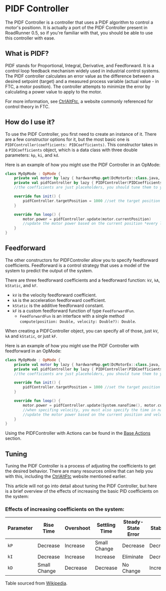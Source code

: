 # PIDF Controller
The PIDF Controller is a controller that uses a PIDF algorithm to control a motor's positionn.
It is actually a port of the PIDF Controller present in RoadRunner 0.5, 
so if you're familiar with that, you should be able to use this controller with ease.

## What is PIDF?
PIDF stands for Proportional, Integral, Derivative, and Feedforward.
It is a control loop feedback mechanism widely used in industrial control systems.
The PIDF controller calculates an error value as the difference between a desired setpoint (target) 
and a measured process variable (actual value - in FTC, a motor position).
The controller attempts to minimize the error by calculating a power value to apply to the motor.

For more information, see [CtrlAltFtc](https://www.ctrlaltftc.com/), 
a website commonly referenced for control theory in FTC.

## How do I use it?
To use the PIDF Controller, you first need to create an instance of it.
There are a few constructor options for it, 
but the most basic one is `PIDFController(coefficients: PIDCoefficients)`.
This constructor takes in a `PIDCoefficients` object, which is a data class 
with three double parameters: `kp`, `ki`, and `kd`.

Here is an example of how you might use the PIDF Controller in an OpMode:
```kotlin
class MyOpMode : OpMode {
    private val motor by lazy { hardwareMap.get(DcMotorEx::class.java, "motor") } }
    private val pidfController by lazy { PIDFController(PIDCoefficients(1.0, 0.0, 0.0)) } 
    //the coefficients are just placeholders, you should tune them to your motor

    override fun init() {
        pidfController.targetPosition = 1000 //set the target position to 1000
    }

    override fun loop() {
        motor.power = pidfController.update(motor.currentPosition)
        //update the motor power based on the current position *every loop*
    }
}
```

## Feedforward
The other constructors for PIDFController allow you to specify feedforward coefficients.
Feedforward is a control strategy that uses a model of the system to predict the output of the system.

There are three feedforward coefficients and a feedforward function: `kV`, `kA`, `kStatic`, and `kF`.
- `kV` is the velocity feedforward coefficient.
- `kA` is the acceleration feedforward coefficient.
- `kStatic` is the additive feedforward constant.
- `kF` is a custom feedforward function of type `FeedforwardFun`.
  - `FeedforwardFun` is an interface with a single method `compute(position: Double, velocity: Double?): Double`.

When creating a PIDFController object, you can specify all of those, just `kV`, `kA` and `kStatic`, or just `kF`.

Here is an example of how you might use the PIDF Controller with feedforward in an OpMode:
```kotlin
class MyOpMode : OpMode {
    private val motor by lazy { hardwareMap.get(DcMotorEx::class.java, "motor") } }
    private val pidfController by lazy { PIDFController(PIDCoefficients(1.0, 0.0, 0.0), 0.1, 0.1, 0.1) } 
    //the coefficients are just placeholders, you should tune them to your motor

    override fun init() {
        pidfController.targetPosition = 1000 //set the target position to 1000
    }

    override fun loop() {
        motor.power = pidfController.update(System.nanoTime(), motor.currentPosition, motor.velocity)
        //when specifing velocity, you must also specify the time in nanoseconds
        //update the motor power based on the current position and velocity *every loop*
    }
}
```

Using the PIDFController with Actions can be found in the [Base Actions](../creating-actions/base-actions.md) section.

## Tuning

Tuning the PIDF Controller is a process of adjusting the coefficients to get the desired behavior.
There are many resources online that can help you with this,
including the [CtrlAltFtc](https://www.ctrlaltftc.com/) website mentioned earlier.

This article will not go into detail about tuning the PIDF Controller,
but here is a brief overview of the effects of increasing the basic PID coefficients on the system:

### Effects of increasing coefficients on the system:

| Parameter | Rise Time    | Overshoot | Settling Time | Steady-State Error | Stability |
|-----------|--------------|-----------|---------------|--------------------|-----------|
| `kP`      | Decrease     | Increase  | Small Change  | Decrease           | Decrease  |
| `kI`      | Decrease     | Increase  | Increase      | Eliminate          | Decrease  |
| `kD`      | Small Change | Decrease  | Decrease      | No Change          | Increase  |

Table sourced from [Wikipedia](https://en.wikipedia.org/wiki/PID_controller#Manual_tuning).